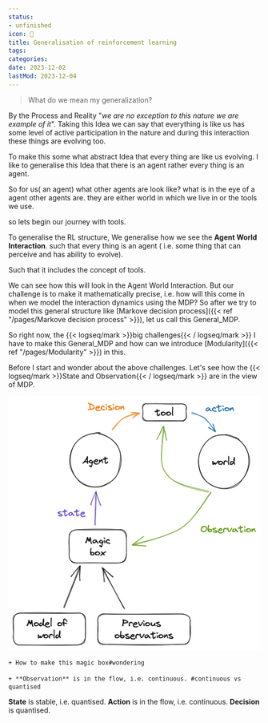 ```yaml
---
status:
- unfinished
icon: 🤖
title: Generalisation of reinforcement learning
tags:
categories:
date: 2023-12-02
lastMod: 2023-12-04
---
```

> What do we mean my generalization?

By the Process and Reality "*we are no exception to this nature we are example of it*". Taking this Idea we can say that everything is like us has some level of active participation in the nature and during this interaction these things are evolving too. 

To make this some what abstract Idea that every thing are like us evolving. I like to generalise this Idea that there is an agent rather every thing is an agent. 

So for us( an agent) what other agents are look like? what is in the eye of a agent other agents are. they are either world in which we live in or the tools we use.

so lets begin our journey with tools.

To generalise the RL structure, We generalise how we see the **Agent World Interaction**. such that every thing is an agent ( i.e. some thing that can perceive and has ability to evolve).

Such that it includes the concept of tools.

We can see how this will look in the Agent World Interaction. But our challenge is to make it mathematically precise, i.e. how will this come in when we model the interaction dynamics using the MDP?
So after we try to model this general structure like [Markove decision process]({{< ref "/pages/Markove decision process" >}}), let us call this General_MDP.

So right now, the {{< logseq/mark >}}big challenges{{< / logseq/mark >}} I have to make this General_MDP and how can we introduce [Modularity]({{< ref "/pages/Modularity" >}}) in this.

Before I start and wonder about the above challenges. Let's see how the {{< logseq/mark >}}State and Observation{{< / logseq/mark >}} are in the view of MDP.

![image.png](/assets/image_1679671977218_0.png)

    + How to make this magic box#wondering

    + **Observation** is in the flow, i.e. continuous. #continuous vs quantised 
**State** is stable, i.e. quantised. 
**Action** is in the flow, i.e. continuous. 
**Decision** is quantised.
